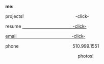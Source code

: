 **me:**

projects!
&emsp; &emsp; &emsp; &emsp; &emsp; &nbsp; &emsp; &emsp; &emsp; &ensp;-click-

resume
<a href="test.docx" download>
 &emsp; &emsp; &emsp; &emsp; &emsp; &emsp; &emsp; &ensp;  &emsp; &nbsp;-click-
 
email
<a href="mailto:bharat_nair@hotmail.com">&emsp; &emsp; &emsp; &emsp; &emsp; &emsp; &emsp; &emsp; &emsp; &nbsp; -click-</a><br> 

phone
&emsp; &emsp; &emsp; &emsp; &emsp; &emsp; &emsp; &emsp; &emsp; &nbsp;510.999.1551

<div align="center"> photos!
